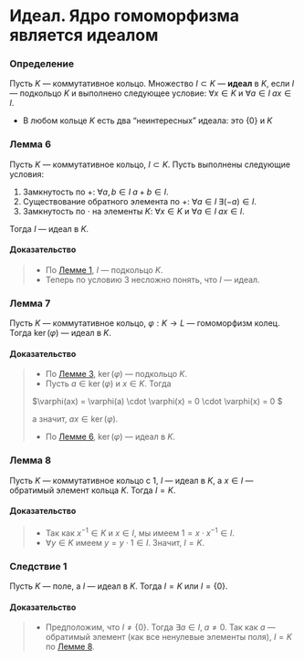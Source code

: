 # Идеал. Ядро гомоморфизма является идеалом

### **Определение**

Пусть $K$ — коммутативное кольцо. Множество $I \subset K$ — **идеал** в $K$, если $I$ — подкольцо $K$ и выполнено следующее условие:
$\forall x \in K$ и $\forall a \in I \; ax \in I$.

+ В любом кольце $K$ есть два “неинтересных” идеала:
  это $\{0\}$ и $K$

### **Лемма 6**

Пусть $K$ — коммутативное кольцо, $I \subset K$.
Пусть выполнены следующие условия:

1. Замкнутость по $+$: $\forall a, b \in I \; a + b \in I$.
2. Существование обратного элемента по $+$: $\forall a \in I \; \exists (-a) \in I$.
3. Замкнутость по $\cdot$ на элементы $K$: $\forall x \in K$ и $\forall a \in I \; ax \in I$.

Тогда $I$ — идеал в $K$.

#### **Доказательство**

> + По [Лемме 1](3.md#лемма-1), $I$ — подкольцо $K$.
> + Теперь по условию 3 несложно понять, что $I$ — идеал.

### **Лемма 7**

Пусть $K$ — коммутативное кольцо, $\varphi : K \to L$ — гомоморфизм колец. Тогда $\ker(\varphi)$ — идеал в $K$.

#### **Доказательство**

> + По [Лемме 3](4.md#лемма-3), $\ker(\varphi)$ — подкольцо $K$.
> + Пусть $a \in \ker(\varphi)$ и $x \in K$. 
> Тогда
> 
> $\varphi(ax) = \varphi(a) \cdot \varphi(x) = 0 \cdot \varphi(x) = 0 $
>
> а значит, $ax \in \ker(\varphi)$.
> + По [Лемме 6](8.md#лемма-6), $\ker(\varphi)$ — идеал в $K$.

### **Лемма 8**

Пусть $K$ — коммутативное кольцо с $1$, $I$ — идеал в $K$, 
а $x \in I$ — обратимый элемент кольца $K$. 
Тогда $I = K$.

#### **Доказательство**

> + Так как $x^{-1} \in K$ и $x \in I$, 
> мы имеем $1 = x \cdot x^{-1} \in I$.
> + $\forall y \in K$ имеем $y = y \cdot 1 \in I$. 
> Значит, $I = K$.

### **Следствие 1**

Пусть $K$ — поле, а $I$ — идеал в $K$. 
Тогда $I = K$ или $I = \{0\}$.

#### **Доказательство**

> + Предположим, что $I \neq \{0\}$. 
> Тогда $\exists a \in I, \; a \neq 0$. 
> Так как $a$ — обратимый элемент (как все ненулевые элементы поля), 
> $I = K$ по [Лемме 8](8.md#лемма-8).
